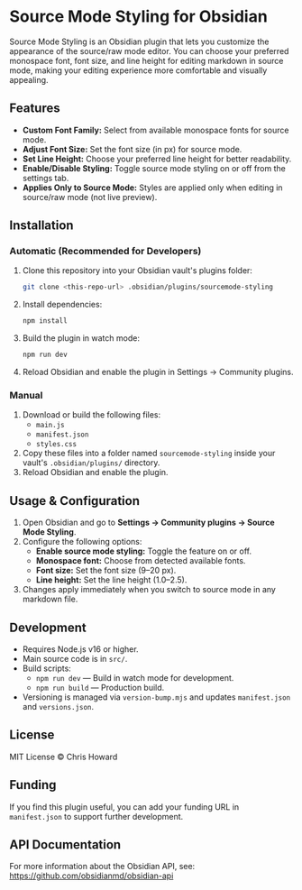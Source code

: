 # Source Mode Styling for Obsidian

Source Mode Styling is an Obsidian plugin that lets you customize the appearance of the source/raw mode editor. You can choose your preferred monospace font, font size, and line height for editing markdown in source mode, making your editing experience more comfortable and visually appealing.

## Features

- **Custom Font Family:** Select from available monospace fonts for source mode.
- **Adjust Font Size:** Set the font size (in px) for source mode.
- **Set Line Height:** Choose your preferred line height for better readability.
- **Enable/Disable Styling:** Toggle source mode styling on or off from the settings tab.
- **Applies Only to Source Mode:** Styles are applied only when editing in source/raw mode (not live preview).

## Installation

### Automatic (Recommended for Developers)

1. Clone this repository into your Obsidian vault's plugins folder:
   ```sh
   git clone <this-repo-url> .obsidian/plugins/sourcemode-styling
   ```
2. Install dependencies:
   ```sh
   npm install
   ```
3. Build the plugin in watch mode:
   ```sh
   npm run dev
   ```
4. Reload Obsidian and enable the plugin in Settings → Community plugins.

### Manual

1. Download or build the following files:
   - `main.js`
   - `manifest.json`
   - `styles.css`
2. Copy these files into a folder named `sourcemode-styling` inside your vault's `.obsidian/plugins/` directory.
3. Reload Obsidian and enable the plugin.

## Usage & Configuration

1. Open Obsidian and go to **Settings → Community plugins → Source Mode Styling**.
2. Configure the following options:
   - **Enable source mode styling:** Toggle the feature on or off.
   - **Monospace font:** Choose from detected available fonts.
   - **Font size:** Set the font size (9–20 px).
   - **Line height:** Set the line height (1.0–2.5).
3. Changes apply immediately when you switch to source mode in any markdown file.

## Development

- Requires Node.js v16 or higher.
- Main source code is in `src/`.
- Build scripts:
  - `npm run dev` — Build in watch mode for development.
  - `npm run build` — Production build.
- Versioning is managed via `version-bump.mjs` and updates `manifest.json` and `versions.json`.

## License

MIT License © Chris Howard

## Funding

If you find this plugin useful, you can add your funding URL in `manifest.json` to support further development.

## API Documentation

For more information about the Obsidian API, see: https://github.com/obsidianmd/obsidian-api
